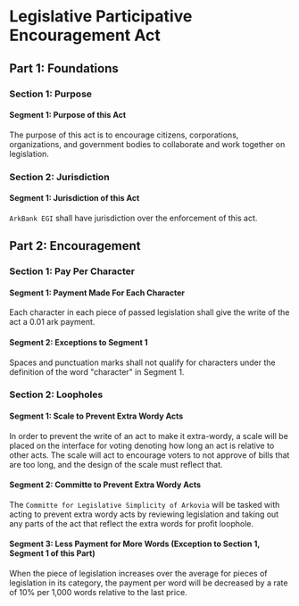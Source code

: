 # Legislative Participative Encouragement Act

## Part 1: Foundations
### Section 1: Purpose
#### Segment 1: Purpose of this Act
The purpose of this act is to encourage citizens, corporations, organizations, and government bodies to collaborate and work together on legislation.

### Section 2: Jurisdiction
#### Segment 1: Jurisdiction of this Act
`ArkBank EGI` shall have jurisdiction over the enforcement of this act.

## Part 2: Encouragement
### Section 1: Pay Per Character
#### Segment 1: Payment Made For Each Character
Each character in each piece of passed legislation shall give the write of the act a 0.01 ark payment.

#### Segment 2: Exceptions to Segment 1
Spaces and punctuation marks shall not qualify for characters under the definition of the word "character" in Segment 1.

### Section 2: Loopholes
#### Segment 1: Scale to Prevent Extra Wordy Acts
In order to prevent the write of an act to make it extra-wordy, a scale will be placed on the interface for voting denoting how long an act is relative to other acts. The scale will act to encourage voters to not approve of bills that are too long, and the design of the scale must reflect that.

#### Segment 2: Committe to Prevent Extra Wordy Acts
The `Committe for Legislative Simplicity of Arkovia` will be tasked with acting to prevent extra wordy acts by reviewing legislation and taking out any parts of the act that reflect the extra words for profit loophole.

#### Segment 3: Less Payment for More Words (Exception to Section 1, Segment 1 of this Part)
When the piece of legislation increases over the average for pieces of legislation in its category, the payment per word will be decreased by a rate of 10% per 1,000 words relative to the last price.

